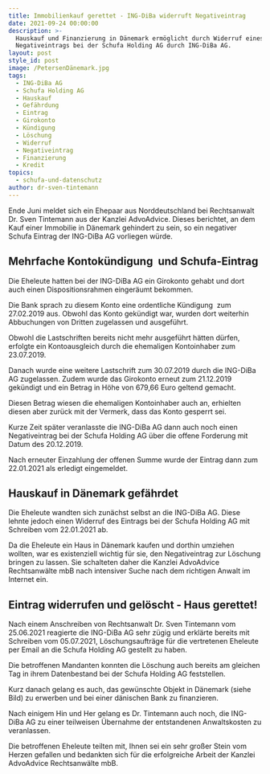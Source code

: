 ```yaml
---
title: Immobilienkauf gerettet - ING-DiBa widerruft Negativeintrag
date: 2021-09-24 00:00:00
description: >-
  Hauskauf und Finanzierung in Dänemark ermöglicht durch Widerruf eines
  Negativeintrags bei der Schufa Holding AG durch ING-DiBa AG.
layout: post
style_id: post
image: /PetersenDänemark.jpg
tags:
  - ING-DiBa AG
  - Schufa Holding AG
  - Hauskauf
  - Gefährdung
  - Eintrag
  - Girokonto
  - Kündigung
  - Löschung
  - Widerruf
  - Negativeintrag
  - Finanzierung
  - Kredit
topics:
  - schufa-und-datenschutz
author: dr-sven-tintemann
---
```

Ende Juni meldet sich ein Ehepaar aus Norddeutschland bei Rechtsanwalt Dr. Sven Tintemann aus der Kanzlei AdvoAdvice. Dieses berichtet, an dem Kauf einer Immobilie in Dänemark gehindert zu sein, so ein negativer Schufa Eintrag der ING-DiBa AG vorliegen würde.&nbsp;

## Mehrfache Kontokündigung &nbsp;und Schufa-Eintrag

Die Eheleute hatten bei der ING-DiBa AG ein Girokonto gehabt und dort auch einen Dispositionsrahmen eingeräumt bekommen.&nbsp;

Die Bank sprach zu diesem Konto eine ordentliche Kündigung &nbsp;zum 27.02.2019 aus. Obwohl das Konto gekündigt war, wurden dort weiterhin Abbuchungen von Dritten zugelassen und ausgeführt.&nbsp;

Obwohl die Lastschriften bereits nicht mehr ausgeführt hätten dürfen, erfolgte ein Kontoausgleich durch die ehemaligen Kontoinhaber zum 23.07.2019.&nbsp;

Danach wurde eine weitere Lastschrift zum 30.07.2019 durch die ING-DiBa AG zugelassen. Zudem wurde das Girokonto erneut zum 21.12.2019 gekündigt und ein Betrag in Höhe von 679,66 Euro geltend gemacht.&nbsp;

Diesen Betrag wiesen die ehemaligen Kontoinhaber auch an, erhielten diesen aber zurück mit der Vermerk, dass das Konto gesperrt sei.&nbsp;

Kurze Zeit später veranlasste die ING-DiBa AG dann auch noch einen Negativeintrag bei der Schufa Holding AG über die offene Forderung mit Datum des 20.12.2019.&nbsp;

Nach erneuter Einzahlung der offenen Summe wurde der Eintrag dann zum 22.01.2021 als erledigt eingemeldet.&nbsp;

## Hauskauf in Dänemark gefährdet

Die Eheleute wandten sich zunächst selbst an die ING-DiBa AG. Diese lehnte jedoch einen Widerruf des Eintrags bei der Schufa Holding AG mit Schreiben vom 22.01.2021 ab.&nbsp;

Da die Eheleute ein Haus in Dänemark kaufen und dorthin umziehen wollten, war es existenziell wichtig für sie, den Negativeintrag zur Löschung bringen zu lassen. Sie schalteten daher die Kanzlei AdvoAdvice Rechtsanwälte mbB nach intensiver Suche nach dem richtigen Anwalt im Internet ein.&nbsp;

## Eintrag widerrufen und gelöscht - Haus gerettet\!

Nach einem Anschreiben von Rechtsanwalt Dr. Sven Tintemann vom 25.06.2021 reagierte die ING-DiBa AG sehr zügig und erklärte bereits mit Schreiben vom 05.07.2021, Löschungsaufträge für die vertretenen Eheleute per Email an die Schufa Holding AG gestellt zu haben.&nbsp;

Die betroffenen Mandanten konnten die Löschung auch bereits am gleichen Tag in ihrem Datenbestand bei der Schufa Holding AG feststellen.&nbsp;

Kurz danach gelang es auch, das gewünschte Objekt in Dänemark (siehe Bild) zu erwerben und bei einer dänischen Bank zu finanzieren.&nbsp;

Nach einigem Hin und Her gelang es Dr. Tintemann auch noch, die ING-DiBa AG zu einer teilweisen Übernahme der entstandenen Anwaltskosten zu veranlassen.&nbsp;

Die betroffenen Eheleute teilten mit, Ihnen sei ein sehr gro&szlig;er Stein vom Herzen gefallen und bedankten sich für die erfolgreiche Arbeit der Kanzlei AdvoAdvice Rechtsanwälte mbB.&nbsp;
